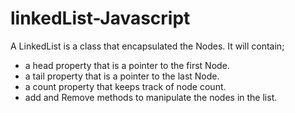 # linkedList-Javascript

A LinkedList is a class that encapsulated the Nodes. 
It will contain;

- a head property that is a pointer to the first Node.
- a tail property that is a pointer to the last Node.
- a count property that keeps track of node count.
- add and Remove methods to manipulate the nodes in the list.
